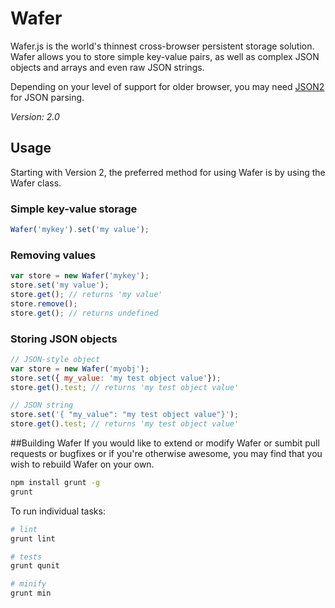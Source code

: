 # Wafer
Wafer.js is the world's thinnest cross-browser persistent storage solution. Wafer allows you to store simple key-value pairs, as well as complex JSON objects and arrays and even raw JSON strings.

Depending on your level of support for older browser, you may need [JSON2](https://github.com/douglascrockford/JSON-js/blob/master/json2.js) for JSON parsing.

_Version: 2.0_

## Usage
Starting with Version 2, the preferred method for using Wafer is by using the Wafer class.

### Simple key-value storage
```javascript
Wafer('mykey').set('my value');
```

### Removing values
```javascript
var store = new Wafer('mykey');
store.set('my value');
store.get(); // returns 'my value'
store.remove();
store.get(); // returns undefined
```

### Storing JSON objects
```javascript
// JSON-style object
var store = new Wafer('myobj');
store.set({ my_value: 'my test object value'});
store.get().test; // returns 'my test object value'

// JSON string
store.set('{ "my_value": "my test object value"}');
store.get().test; // returns 'my test object value'
```

##Building Wafer
If you would like to extend or modify Wafer or sumbit pull requests or bugfixes or if you're otherwise awesome, you may find that you wish to rebuild Wafer on your own.

```bash
npm install grunt -g
grunt
```

To run individual tasks:

```bash
# lint
grunt lint

# tests
grunt qunit

# minify
grunt min
```
